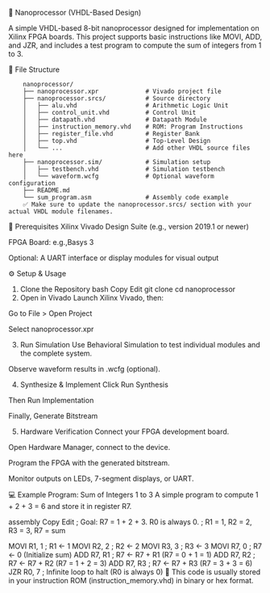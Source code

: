 🚀 Nanoprocessor (VHDL-Based Design)



A simple VHDL-based 8-bit nanoprocessor designed for implementation on Xilinx FPGA boards. This project supports basic instructions like MOVI, ADD, and JZR, and includes a test program to compute the sum of integers from 1 to 3.





📁 File Structure

        nanoprocessor/
        ├── nanoprocessor.xpr             # Vivado project file
        ├── nanoprocessor.srcs/           # Source directory
        │   ├── alu.vhd                   # Arithmetic Logic Unit
        │   ├── control_unit.vhd          # Control Unit
        │   ├── datapath.vhd              # Datapath Module
        │   ├── instruction_memory.vhd    # ROM: Program Instructions
        │   ├── register_file.vhd         # Register Bank
        │   ├── top.vhd                   # Top-Level Design
        │   └── ...                       # Add other VHDL source files here
        ├── nanoprocessor.sim/            # Simulation setup
        │   ├── testbench.vhd             # Simulation testbench
        │   └── waveform.wcfg             # Optional waveform configuration
        ├── README.md
        └── sum_program.asm               # Assembly code example
        ✅ Make sure to update the nanoprocessor.srcs/ section with your actual VHDL module filenames.

🧰 Prerequisites
Xilinx Vivado Design Suite (e.g., version 2019.1 or newer)

FPGA Board: e.g.,Basys 3

Optional: A UART interface or display modules for visual output

⚙️ Setup & Usage
1. Clone the Repository
bash
Copy
Edit
git clone <repository-url>
cd nanoprocessor
2. Open in Vivado
Launch Xilinx Vivado, then:

Go to File > Open Project

Select nanoprocessor.xpr

3. Run Simulation
Use Behavioral Simulation to test individual modules and the complete system.

Observe waveform results in .wcfg (optional).

4. Synthesize & Implement
Click Run Synthesis

Then Run Implementation

Finally, Generate Bitstream

5. Hardware Verification
Connect your FPGA development board.

Open Hardware Manager, connect to the device.

Program the FPGA with the generated bitstream.

Monitor outputs on LEDs, 7-segment displays, or UART.

💻 Example Program: Sum of Integers 1 to 3
A simple program to compute 1 + 2 + 3 = 6 and store it in register R7.

assembly
Copy
Edit
; Goal: R7 = 1 + 2 + 3. R0 is always 0.
; R1 = 1, R2 = 2, R3 = 3, R7 = sum

MOVI R1, 1      ; R1 <- 1
MOVI R2, 2      ; R2 <- 2
MOVI R3, 3      ; R3 <- 3
MOVI R7, 0      ; R7 <- 0 (Initialize sum)
ADD  R7, R1     ; R7 <- R7 + R1 (R7 = 0 + 1 = 1)
ADD  R7, R2     ; R7 <- R7 + R2 (R7 = 1 + 2 = 3)
ADD  R7, R3     ; R7 <- R7 + R3 (R7 = 3 + 3 = 6)
JZR  R0, 7      ; Infinite loop to halt (R0 is always 0)
📄 This code is usually stored in your instruction ROM (instruction_memory.vhd) in binary or hex format.

